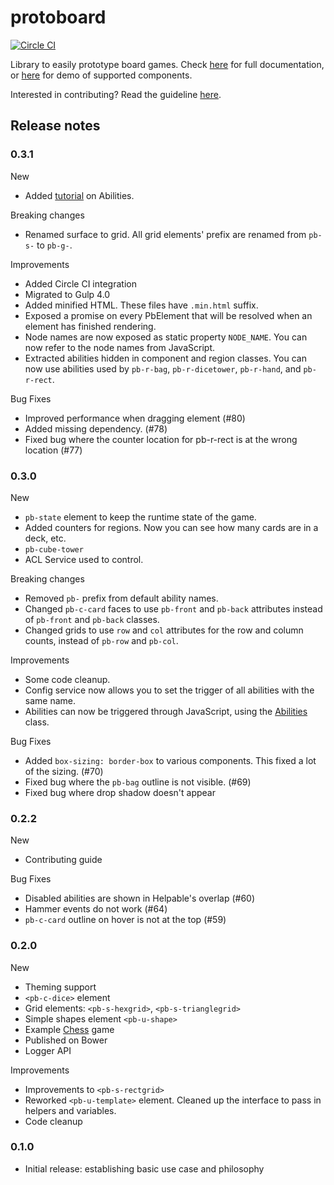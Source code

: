 # protoboard

[![Circle CI](https://img.shields.io/circleci/project/garysoed/protoboard/master.svg?style=flat-square)](https://img.shields.io/circleci/project/garysoed/protoboard/master.svg?style=flat-square)

Library to easily prototype board games. Check [here](https://garysoed.github.com/protoboard) for
full documentation, or [here](https://garysoed.github.com/protoboard-demo/index.html) for demo of
supported components.

Interested in contributing? Read the guideline [here](./CONTRIBUTING.md).

## Release notes
### 0.3.1
New
- Added [tutorial](http://garysoed.github.io/protoboard/classes/6%20Abilities.html) on Abilities.

Breaking changes
- Renamed surface to grid. All grid elements' prefix are renamed from `pb-s-` to `pb-g-`.

Improvements
- Added Circle CI integration
- Migrated to Gulp 4.0
- Added minified HTML. These files have `.min.html` suffix.
- Exposed a promise on every PbElement that will be resolved when an element has finished rendering.
- Node names are now exposed as static property `NODE_NAME`. You can now refer to the node names
from JavaScript.
- Extracted abilities hidden in component and region classes. You can now use abilities used by
`pb-r-bag`, `pb-r-dicetower`, `pb-r-hand`, and `pb-r-rect`.

Bug Fixes
- Improved performance when dragging element (#80)
- Added missing dependency. (#78)
- Fixed bug where the counter location for pb-r-rect is at the wrong location (#77)

### 0.3.0
New
- `pb-state` element to keep the runtime state of the game.
- Added counters for regions. Now you can see how many cards are in a deck, etc.
- `pb-cube-tower`
- ACL Service used to control.

Breaking changes
- Removed `pb-` prefix from default ability names.
- Changed `pb-c-card` faces to use `pb-front` and `pb-back` attributes instead of `pb-front` and
`pb-back` classes.
- Changed grids to use `row` and `col` attributes for the row and column counts, instead of `pb-row`
 and `pb-col`.

Improvements
- Some code cleanup.
- Config service now allows you to set the trigger of all abilities with the same name.
- Abilities can now be triggered through JavaScript, using the
[Abilities](http://garysoed.github.io/protoboard/classes/ability.Abilities.html) class.

Bug Fixes
- Added `box-sizing: border-box` to various components. This fixed a lot of the sizing. (#70)
- Fixed bug where the `pb-bag` outline is not visible. (#69)
- Fixed bug where drop shadow doesn't appear

### 0.2.2
New
- Contributing guide

Bug Fixes
- Disabled abilities are shown in Helpable's overlap (#60)
- Hammer events do not work (#64)
- `pb-c-card` outline on hover is not at the top (#59)

### 0.2.0
New
- Theming support
- `<pb-c-dice>` element
- Grid elements: `<pb-s-hexgrid>`, `<pb-s-trianglegrid>`
- Simple shapes element `<pb-u-shape>`
- Example [Chess](https://github.com/garysoed/protoboard-chess) game
- Published on Bower
- Logger API

Improvements
- Improvements to `<pb-s-rectgrid>`
- Reworked `<pb-u-template>` element. Cleaned up the interface to pass in helpers and variables.
- Code cleanup

### 0.1.0
- Initial release: establishing basic use case and philosophy
